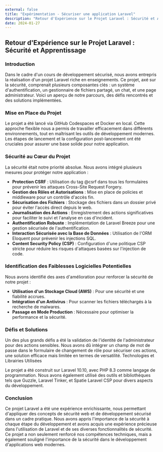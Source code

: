```yaml
---
external: false
title: "Expérimentation - Sécuriser une application Laravel"
description: "Retour d'Expérience sur le Projet Laravel : Sécurité et Apprentissage"
date: 2024-01-27
---
```


## Retour d'Expérience sur le Projet Laravel : Sécurité et Apprentissage

### Introduction

Dans le cadre d'un cours de développement sécurisé, nous avons entrepris la réalisation d'un projet Laravel riche en enseignements. Ce projet, axé sur la sécurité, comprenait plusieurs composantes clés : un système d'authentification, un gestionnaire de fichiers partagé, un chat, et une page administrateur. Voici un aperçu de notre parcours, des défis rencontrés et des solutions implémentées.

### Mise en Place du Projet

Le projet a été lancé via GitHub Codespaces et Docker en local. Cette approche flexible nous a permis de travailler efficacement dans différents environnements, tout en maîtrisant les outils de développement modernes. Les étapes de lancement et la configuration post-lancement ont été cruciales pour assurer une base solide pour notre application.

### Sécurité au Cœur du Projet

La sécurité était notre priorité absolue. Nous avons intégré plusieurs mesures pour protéger notre application :

* **Protection CSRF** : Utilisation du tag @csrf dans tous les formulaires pour prévenir les attaques Cross-Site Request Forgery.
* **Gestion des Rôles et Autorisations** : Mise en place de policies et middleware pour un contrôle d'accès fin.
* **Sécurisation des Fichiers** : Stockage des fichiers dans un dossier privé pour éviter l'accès direct depuis le web.
* **Journalisation des Actions** : Enregistrement des actions significatives pour faciliter le suivi et l'analyse en cas d'incident.
* **Authentification Robuste** : Implémentation de Laravel Breeze pour une gestion sécurisée de l'authentification.
* **Interaction Sécurisée avec la Base de Données** : Utilisation de l'ORM Eloquent pour prévenir les injections SQL.
* **Content Security Policy (CSP)** : Configuration d'une politique CSP stricte pour réduire les risques d'attaques basées sur l'injection de code.

### Identification des Faiblesses Logicielles Potentielles

Nous avons identifié des axes d'amélioration pour renforcer la sécurité de notre projet :

* **Utilisation d'un Stockage Cloud (AWS)** : Pour une sécurité et une fiabilité accrues.
* **Intégration d'un Antivirus** : Pour scanner les fichiers téléchargés à la recherche de malwares.
* **Passage en Mode Production** : Nécessaire pour optimiser la performance et la sécurité.

### Défis et Solutions

Un des plus grands défis a été la validation de l'identité de l'administrateur pour des actions sensibles. Nous avons dû intégrer un champ de mot de passe dans le formulaire de changement de rôle pour sécuriser ces actions, une solution efficace mais limitée en termes de versatilité.
Technologies et Librairies Utilisées

Le projet a été construit sur Laravel 10.10, avec PHP 8.3 comme langage de programmation. Nous avons également utilisé des outils et bibliothèques tels que Guzzle, Laravel Tinker, et Spatie Laravel CSP pour divers aspects du développement.

### Conclusion

Ce projet Laravel a été une expérience enrichissante, nous permettant d'appliquer des concepts de sécurité web et de développement sécurisé dans un cadre pratique. Nous avons appris l'importance de la sécurité à chaque étape du développement et avons acquis une expérience précieuse dans l'utilisation de Laravel et de ses diverses fonctionnalités de sécurité. Ce projet a non seulement renforcé nos compétences techniques, mais a également souligné l'importance de la sécurité dans le développement d'applications web modernes.